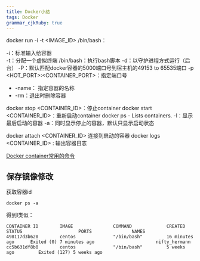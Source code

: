 ```yaml
---
title: Docker小结
tags: Docker
grammar_cjkRuby: true
---
```

docker run -i -t <IMAGE_ID> /bin/bash：

-i：标准输入给容器   
-t：分配一个虚拟终端 
/bin/bash：执行bash脚本
-d：以守护进程方式运行（后台）
-P：默认匹配docker容器的5000端口号到宿主机的49153 to 65535端口
-p <HOT_PORT>:<CONTAINER_PORT>：指定端口号
- -name： 指定容器的名称
- -rm：退出时删除容器

docker stop <CONTAINER_ID>：停止container
docker start <CONTAINER_ID>：重新启动container
docker ps - Lists containers.
-l：显示最后启动的容器
-a：同时显示停止的容器，默认只显示启动状态

docker attach <CONTAINER_ID> 连接到启动的容器
docker logs <CONTAINER_ID>  : 输出容器日志

[Docker container常用的命令](https://blog.csdn.net/chajinglong/article/details/51536096)


## 保存镜像修改

获取容器id
```
docker ps -a
```
得到l类似：
```
CONTAINER ID        IMAGE               COMMAND             CREATED             STATUS                     PORTS               NAMES
498117d3b620        centos              "/bin/bash"         16 minutes ago      Exited (0) 7 minutes ago                       nifty_hermann
cc5b631df8b0        centos              "/bin/bash"         5 weeks ago         Exited (127) 5 weeks ago
```
